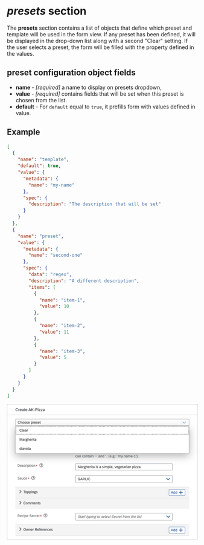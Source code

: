 # _presets_ section

The **presets** section contains a list of objects that define which preset and template will be used in the form view. If any preset has been defined, it will be displayed in the drop-down list along with a second "Clear" setting. If the user selects a preset, the form will be filled with the property defined in the values.

## preset configuration object fields

- **name** - _[required]_ a name to display on presets dropdown,
- **value** - _[required]_ contains fields that will be set when this preset is chosen from the list.
- **default** - For `default` equal to `true`, it prefills form with values defined in value.

## Example

```json
[
  {
    "name": "template",
    "default": true,
    "value": {
      "metadata": {
        "name": "my-name"
      },
      "spec": {
        "description": "The description that will be set"
      }
    }
  },
  {
    "name": "preset",
    "value": {
      "metadata": {
        "name": "second-one"
      },
      "spec": {
        "data": "regex",
        "description": "A different description",
        "items": [
          {
            "name": "item-1",
            "value": 10
          },
          {
            "name": "item-2",
            "value": 11
          },
          {
            "name": "item-3",
            "value": 5
          }
        ]
      }
    }
  }
]
```

<img src="./assets/Presets.png" alt="Preset list with one entry defined as default" style="border: 1px solid #D2D5D9">
